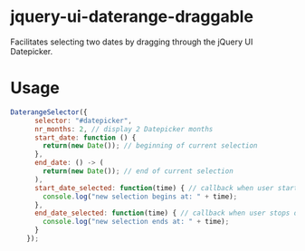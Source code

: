 jquery-ui-daterange-draggable
=============================

Facilitates selecting two dates by dragging through the jQuery UI Datepicker.

Usage
=====

```JavaScript
DaterangeSelector({
      selector: "#datepicker", 
      nr_months: 2, // display 2 Datepicker months
      start_date: function () {
        return(new Date()); // beginning of current selection
      },
      end_date: () -> (
        return(new Date()); // end of current selection
      ),
      start_date_selected: function(time) { // callback when user starts dragging
        console.log("new selection begins at: " + time);
      },
      end_date_selected: function(time) { // callback when user stops dragging
        console.log("new selection ends at: " + time);
      }
    });
```
